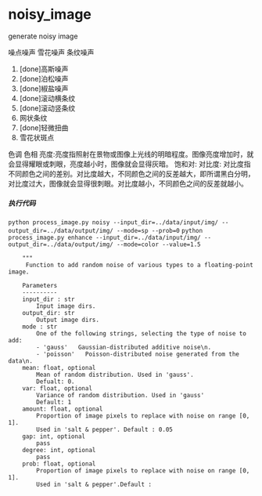 # noisy_image
generate noisy image

噪点噪声
雪花噪声
条纹噪声

1. [done]高斯噪声
2. [done]泊松噪声
3. [done]椒盐噪声
4. [done]滚动横条纹
5. [done]滚动竖条纹
6. 网状条纹
7. [done]轻微扭曲
8. 雪花状斑点

色调
色相
亮度:亮度指照射在景物或图像上光线的明暗程度。图像亮度增加时，就会显得耀眼或刺眼，亮度越小时，图像就会显得灰暗。
饱和对:
对比度: 对比度指不同颜色之间的差别。对比度越大，不同颜色之间的反差越大，即所谓黑白分明，对比度过大，图像就会显得很刺眼。对比度越小，不同颜色之间的反差就越小。

##### 执行代码

`python process_image.py noisy --input_dir=../data/input/img/ --output_dir=../data/output/img/ --mode=sp --prob=0`
`python process_image.py enhance --input_dir=../data/input/img/ --output_dir=../data/output/img/ --mode=color --value=1.5`
```shell script
    """
     Function to add random noise of various types to a floating-point image.

    Parameters
    ----------
    input_dir : str
        Input image dirs.
    output_dir: str
        Output image dirs.
    mode : str
        One of the following strings, selecting the type of noise to add:
        - 'gauss'   Gaussian-distributed additive noise\n.
        - 'poisson'   Poisson-distributed noise generated from the data\n.
    mean: float, optional
        Mean of random distribution. Used in 'gauss'.
        Defualt: 0.
    var: float, optional
        Variance of random distribution. Used in 'gauss'
        Default: 1
    amount: float, optional
        Proportion of image pixels to replace with noise on range [0, 1].
        Used in 'salt & pepper'. Default : 0.05
    gap: int, optional
        pass
    degree: int, optional
        pass
    prob: float, optional
        Proportion of image pixels to replace with noise on range [0, 1].
        Used in 'salt & pepper'.Default :
```